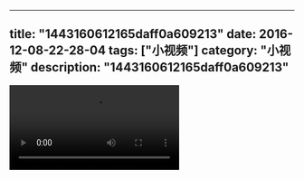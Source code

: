 
---
title: "1443160612165daff0a609213"
date: 2016-12-08-22-28-04
tags: ["小视频"]
category: "小视频"
description: "1443160612165daff0a609213"
---
<video src="http://ohtsqip0g.bkt.clouddn.com/1443160612165daff0a609213.mp4" controls="controls"></video>
